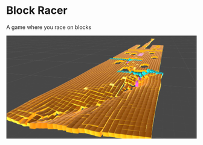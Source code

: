 # Block Racer

A game where you race on blocks

![An image that shows how the game looks](Doc/demoimage0.png)
